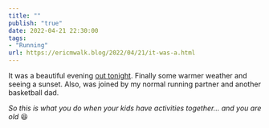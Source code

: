 ```yaml
---
title: ""
publish: "true"
date: 2022-04-21 22:30:00
tags:
- "Running"
url: https://ericmwalk.blog/2022/04/21/it-was-a.html
---
```

It was a beautiful evening [out tonight](http://www.strava.com/activities/7020795158). Finally some warmer weather and seeing a sunset. Also, was joined by my normal running partner and another basketball dad.

*So this is what you do when your kids have activities together… and you are old* 😆